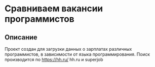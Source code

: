 # Сравниваем вакансии программистов
## Описание
Проект создан для загрузки данных о зарплатах различных программистов, в зависимости от языка программирования. Поиск производится по https://hh.ru/ hh.ru и superjob
